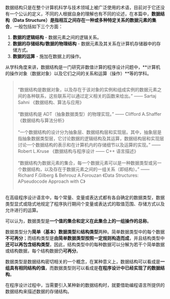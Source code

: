 数据结构只是在整个计算机科学与技术领域上被广泛使用的术语，目前对于它还没有一个公认的定义，不同的人根据自身的理解也有不同的论述，在本篇中，**数据结构（Data Structure）**是指**相互之间存在一种或多种特定关系的数据元素的集合**，一般包括如下三个方面：

1. **数据的逻辑结构** - 数据元素之间的逻辑关系。
2. **数据的存储结构/数据的物理结构** - 数据元素及其关系在计算机存储器中的存储方式。
3. **数据的运算** - 施加在数据上的操作。

从学科角度来讲，数据结构是一门研究非数值计算的程序设计问题中，**计算机的操作对象（数据对象）以及它们之间的关系和运算（操作）**等的学科。

> <br />“数据结构是数据对象，以及存在于该对象的实例和组成实例的数据元素之间的各种联系，这些联系可以通过定义相关的函数来给出。” —— Sartaj Sahni 《数据结构、算法与应用》<br /><br />“数据结构是 ADT（抽象数据类型）的物理实现。” —— Clifford A.Shaffer 《数据结构与算法分析》<br /><br />“一个数据结构的设计分为抽象层、数据结构层和实现层。其中，抽象层是指抽象数据类型层，它讨论数据的逻辑结构及其运算，数据结构层和实现层讨论一个数据结构的表示和在计算机内的存储细节以及运算的实现。” —— Robert L.Kruse 《数据结构与程序设计 —— C++ 语言描述》<br /><br />“数据结构为数据元素的集合，每一个数据元素可以是一种数据类型或另一个数据结构，以及存在于数据元素之间的一组关系（即结构）。” —— Richard F.Gilberg & Behrouz A.Forouzan 《Data Structures: APseudocode Approach with C》<br /><br />

在高级程序设计语言中，每个常量、变量或表达式都有各自确定的数据类型，数据类型显式或隐式地规定了程序执行期间个变量或表达式的取值范围、存储方式以及允许进行的运算。

可以认为，数据类型是**一个值的集合和定义在此集合上的一组操作的总称**。

数据类型分为**简单（基本）数据类型**和**结构类型**两种。简单数据类型中的每个数据**不可再分**；而结构类型是**由简单数据类型按照一定规则构造而成**，并且结构类型中**还可以再包含结构类型**，因此，结构类型中的每种数据可以分解为若干个简单数据或结构数据，每个结构数据仍**可再分**。

数据类型是数据结构密切相关的一个概念，在某种意义上，数据结构可以看成是**一组具有相同结构的值**，而数据类型则可以看成是**在程序设计中已经实现了的数据结构**。

在程序设计过程中，当需要引入某种新的数据结构时，就要借助编程语言所提供的数据结构来描述数据的存储结构。
